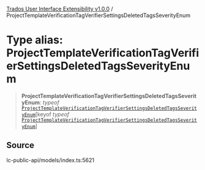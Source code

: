 [Trados User Interface Extensibility v1.0.0](../wiki/globals) / ProjectTemplateVerificationTagVerifierSettingsDeletedTagsSeverityEnum

# Type alias: ProjectTemplateVerificationTagVerifierSettingsDeletedTagsSeverityEnum

> **ProjectTemplateVerificationTagVerifierSettingsDeletedTagsSeverityEnum**: *typeof* [`ProjectTemplateVerificationTagVerifierSettingsDeletedTagsSeverityEnum`](../wiki/Variable.ProjectTemplateVerificationTagVerifierSettingsDeletedTagsSeverityEnum)\[keyof *typeof* [`ProjectTemplateVerificationTagVerifierSettingsDeletedTagsSeverityEnum`](../wiki/Variable.ProjectTemplateVerificationTagVerifierSettingsDeletedTagsSeverityEnum)\]

## Source

lc-public-api/models/index.ts:5621
